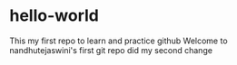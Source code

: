 # hello-world
This my first repo to learn and practice github
Welcome to nandhutejaswini's first git repo
did my second change
